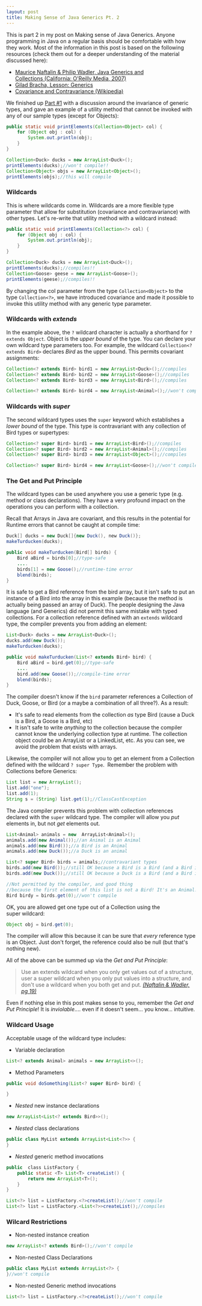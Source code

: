 ```yaml
---
layout: post
title: Making Sense of Java Generics Pt. 2
---
```


This is part 2 in my post on Making sense of Java Generics. Anyone programming in Java on a regular basis should be comfortable with how they work. Most of the information in this post is based on the following resources (check them out for a deeper understanding of the material discussed here):

* [Maurice Naftalin & Philip Wadler, Java Generics and Collections (California: O'Reilly Media, 2007)](http://oreilly.com/catalog/9780596527754 "Java Generics and Collections")
* [Gilad Bracha, Lesson: Generics](http://docs.oracle.com/javase/tutorial/extra/generics/index.html "Lesson: Generics")
* [Covariance and Contravariance (Wikipedia)](https://en.wikipedia.org/wiki/Covariance_and_contravariance_(computer_science) "Covariance and Contravariance")

We finished up [Part #1](../java-generics-1/) with a discussion around the invariance of generic types, and gave an example of a utility method that cannot be invoked with any of our sample types (except for Objects):

```java
public static void printElements(Collection<Object> col) {
    for (Object obj : col) {
        System.out.println(obj);
    }
}

Collection<Duck> ducks = new ArrayList<Duck>();
printElements(ducks);//won't compile!!
Collection<Object> objs = new ArrayList<Object>();
printElements(objs);//this will compile
```

### Wildcards

This is where wildcards come in. Wildcards are a more flexible type parameter that allow for substitution (covariance and contravariance) with other types. Let's re-write that utility method with a wildcard instead:

```java
public static void printElements(Collection<?> col) {
    for (Object obj : col) {
        System.out.println(obj);
    }
}

Collection<Duck> ducks = new ArrayList<Duck>();
printElements(ducks);//compiles!!
Collection<Goose> geese = new ArrayList<Goose>();
printElements(geese);//compiles!!
```

By changing the col parameter from the type `Collection<Object>` to the type `Collection<?>`, we have introduced covariance and made it possible to invoke this utility method with any generic type parameter. 

### Wildcards with _extends_

In the example above, the `?` wildcard character is actually a shorthand for `? extends Object`. Object is the _upper bound_ of the type.  You can declare your own wildcard type parameters too. For example, the wildcard `Collection<? extends Bird>` declares _Bird_ as the upper bound. This permits covariant assignments:

```java
Collection<? extends Bird> bird1 = new ArrayList<Duck>();//compiles
Collection<? extends Bird> bird2 = new ArrayList<Goose>();//compiles
Collection<? extends Bird> bird3 = new ArrayList<Bird>();//compiles

Collection<? extends Bird> bird4 = new ArrayList<Animal>();//won't compile!!
```

### Wildcards with _super_

The second wildcard types uses the `super` keyword which establishes a _lower bound_ of the type. This type is contravariant with any collection of Bird types or supertypes:

```java
Collection<? super Bird> bird1 = new ArrayList<Bird>();//compiles
Collection<? super Bird> bird2 = new ArrayList<Animal>();//compiles
Collection<? super Bird> bird3 = new ArrayList<Object>();//compiles

Collection<? super Bird> bird4 = new ArrayList<Goose>();//won't compile!!
```

### The Get and Put Principle

The wildcard types can be used anywhere you use a generic type (e.g. method or class declarations). They have a very profound impact on the operations you can perform with a collection. 

Recall that Arrays in Java are covariant, and this results in the potential for Runtime errors that cannot be caught at compile time:

```java
Duck[] ducks = new Duck[]{new Duck(), new Duck()};
makeTurducken(ducks);

public void makeTurducken(Bird[] birds) {
    Bird aBird = birds[0];//type-safe
    ....
    birds[1] = new Goose();//runtime-time error  
    blend(birds);
}
```

It is safe to get a Bird reference from the bird array, but it isn't safe to put an instance of a Bird into the array in this example (because the method is actually being passed an array of Duck). The people designing the Java language (and Generics) did not permit this same mistake with typed collections. For a collection reference defined with an `extends` wildcard type, the compiler prevents you from adding an element:

```java
List<Duck> ducks = new ArrayList<Duck>();
ducks.add(new Duck());
makeTurducken(ducks);

public void makeTurducken(List<? extends Bird> bird) {
    Bird aBird = bird.get(0);//type-safe
    ....
    bird.add(new Goose());//compile-time error
    blend(birds);
}
```

The compiler doesn't know if the `bird` parameter references a Collection of Duck, Goose, or Bird (or a maybe a combination of all three?). As a result:

- It's safe to read elements from the collection _as_ type Bird (cause a Duck is a Bird, a Goose is a Bird, etc)
- It isn't safe to write _anything_ to the collection because the compiler cannot know the underlying collection type at runtime. The collection object could be an ArrayList<Duck> or a LinkedList<Goose>, etc. As you can see, we avoid the problem that exists with arrays.

Likewise, the compiler will not allow you to get an element from a Collection defined with the wildcard `? super Type`.  Remember the problem with Collections before Generics:

```java
List list = new ArrayList();
list.add("one");
list.add(1);
String s = (String) list.get(1);//ClassCastException
```

The Java compiler prevents this problem with collection references declared with the `super` wildcard type. The compiler will allow you _put_ elements in, but not _get_ elements out.

```java
List<Animal> animals = new  ArrayList<Animal>();
animals.add(new Animal());//an Animal is an Animal
animals.add(new Bird());//a Bird is an Animal
animals.add(new Duck());//a Duck is an animal

List<? super Bird> birds = animals;//contravariant types
birds.add(new Bird());//still OK because a Bird is a Bird (and a Bird is an Animal)
birds.add(new Duck());//still OK because a Duck is a Bird (and a Bird is an Animal)

//Not permitted by the compiler, and good thing 
//because the first element of this list is not a Bird! It's an Animal!!
Bird birdy = birds.get(0);//won't compile
```

OK, you are allowed get one type out of a Collection using the super wildcard:

```java
Object obj = bird.get(0);
```

The compiler will allow this because it can be sure that _every_ reference type is an Object. Just don't forget, the reference could also be null (but that's nothing new).

All of the above can be summed up via the _Get and Put Principle_:

>Use an extends wildcard when you only get values out of a structure, user a super wildcard when you only put values into a structure, 
>and don't use a wildcard when you both get and put.    [_(Naftalin & Wadler, pg 19)_][1] 

Even if nothing else in this post makes sense to you, remember the _Get and Put Principle_! It is _inviolable_.... even if it doesn't seem... you know... intuitive.

### Wildcard Usage

Acceptable usage of the wildcard type includes:

- Variable declaration

```java
List<? extends Animal> animals = new ArrayList<>();
```

- Method Parameters

```java
public void doSomething(List<? super Bird> bird) {

}
```

- _Nested_ new instance declarations

```java
new ArrayList<List<? extends Bird>>();
```

- _Nested_ class declarations

```java
public class MyList extends ArrayList<List<?>> {
}
```

- _Nested_ generic method invocations

```java
public  class ListFactory {
    public static <T> List<T> createList() {
        return new ArrayList<T>();
    }
}

List<?> list = ListFactory.<?>createList();//won't compile
List<?> list = ListFactory.<List<?>>createList();//compiles
```

### Wilcard Restrictions

- Non-nested instance creation

```java
new ArrayList<? extends Bird>();//won't compile
```

- Non-nested Class Declarations

```java
public class MyList extends ArrayList<?> {
}//won't compile
```

- Non-nested Generic method invocations

```java
List<?> list = ListFactory.<?>createList();//won't compile
```

[1]: http://oreilly.com/catalog/9780596527754
